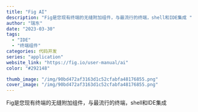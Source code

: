 ```yaml
---
title: "Fig AI"
description: "Fig是您现有终端的无缝附加组件，与最流行的终端，shell和IDE集成 "
author: "瑞东"
date: "2023-03-30"
tags:
  - "IDE"
  - "终端组件"
categories: 代码开发
series: "application"
website_link: "https://fig.io/user-manual/ai"
color: "#292148"

thumb_image: "/img/90bd472af3163d1c52cfabfa48176855.png"
cover_image: "/img/90bd472af3163d1c52cfabfa48176855.png"
---
```


Fig是您现有终端的无缝附加组件，与最流行的终端，shell和IDE集成 